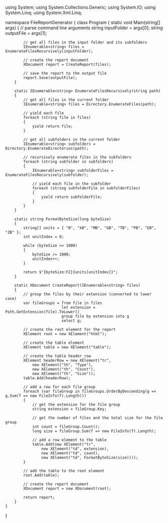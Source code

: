 using System;
using System.Collections.Generic;
using System.IO;
using System.Linq;
using System.Xml.Linq;

namespace FileReportGenerator
{
    class Program
    {
        static void Main(string[] args)
        {
            // parse command line arguments
            string inputFolder = args[0];
            string outputFile = args[1];

            // get all files in the input folder and its subfolders
            IEnumerable<string> files = EnumerateFilesRecursively(inputFolder);

            // create the report document
            XDocument report = CreateReport(files);

            // save the report to the output file
            report.Save(outputFile);
        }

        static IEnumerable<string> EnumerateFilesRecursively(string path)
        {
            // get all files in the current folder
            IEnumerable<string> files = Directory.EnumerateFiles(path);

            // yield each file
            foreach (string file in files)
            {
                yield return file;
            }

            // get all subfolders in the current folder
            IEnumerable<string> subfolders = Directory.EnumerateDirectories(path);

            // recursively enumerate files in the subfolders
            foreach (string subfolder in subfolders)
            {
                IEnumerable<string> subfolderFiles = EnumerateFilesRecursively(subfolder);

                // yield each file in the subfolder
                foreach (string subfolderFile in subfolderFiles)
                {
                    yield return subfolderFile;
                }
            }
        }

        static string FormatByteSize(long byteSize)
        {
            string[] units = { "B", "kB", "MB", "GB", "TB", "PB", "EB", "ZB" };
            int unitIndex = 0;

            while (byteSize >= 1000)
            {
                byteSize /= 1000;
                unitIndex++;
            }

            return $"{byteSize:F2}{units[unitIndex]}";
        }

        static XDocument CreateReport(IEnumerable<string> files)
        {
            // group the files by their extension (converted to lower case)
            var fileGroups = from file in files
                             let extension = Path.GetExtension(file).ToLower()
                             group file by extension into g
                             select g;

            // create the root element for the report
            XElement root = new XElement("html");

            // create the table element
            XElement table = new XElement("table");

            // create the table header row
            XElement headerRow = new XElement("tr",
                new XElement("th", "Type"),
                new XElement("th", "Count"),
                new XElement("th", "Size"));
            table.Add(headerRow);

            // add a row for each file group
            foreach (var fileGroup in fileGroups.OrderByDescending(g => g.Sum(f => new FileInfo(f).Length)))
            {
                // get the extension for the file group
                string extension = fileGroup.Key;

                // get the number of files and the total size for the file group
                int count = fileGroup.Count();
                long size = fileGroup.Sum(f => new FileInfo(f).Length);

                // add a row element to the table
                table.Add(new XElement("tr",
                    new XElement("td", extension),
                    new XElement("td", count),
                    new XElement("td", FormatByteSize(size))));
            }

            // add the table to the root element
            root.Add(table);

            // create the report document
            XDocument report = new XDocument(root);

            return report;
        }
    }
}